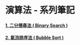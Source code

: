 # 演算法 - 系列筆記

#### [1. 二分搜尋法 ( Binary Search )](https://github.com/librarylai/algorithm/tree/main/pages/binarySearch)

#### [2. 氣泡排序法 ( Bubble Sort )](https://github.com/librarylai/algorithm/tree/main/pages/bubbleSort)

